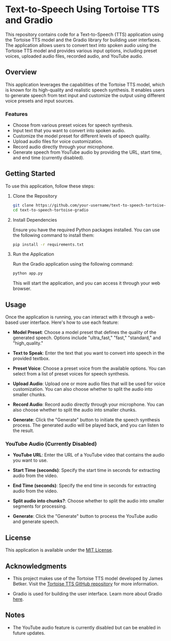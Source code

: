 # Text-to-Speech Using Tortoise TTS and Gradio

This repository contains code for a Text-to-Speech (TTS) application using the Tortoise TTS model and the Gradio library for building user interfaces. The application allows users to convert text into spoken audio using the Tortoise TTS model and provides various input options, including preset voices, uploaded audio files, recorded audio, and YouTube audio.

## Overview

This application leverages the capabilities of the Tortoise TTS model, which is known for its high-quality and realistic speech synthesis. It enables users to generate speech from text input and customize the output using different voice presets and input sources.

### Features

- Choose from various preset voices for speech synthesis.
- Input text that you want to convert into spoken audio.
- Customize the model preset for different levels of speech quality.
- Upload audio files for voice customization.
- Record audio directly through your microphone.
- Generate speech from YouTube audio by providing the URL, start time, and end time (currently disabled).

## Getting Started

To use this application, follow these steps:

1. Clone the Repository

   ```bash
   git clone https://github.com/your-username/text-to-speech-tortoise-gradio.git
   cd text-to-speech-tortoise-gradio
   ```

2. Install Dependencies

   Ensure you have the required Python packages installed. You can use the following command to install them:

   ```bash
   pip install -r requirements.txt
   ```

3. Run the Application

   Run the Gradio application using the following command:

   ```bash
   python app.py
   ```

   This will start the application, and you can access it through your web browser.

## Usage

Once the application is running, you can interact with it through a web-based user interface. Here's how to use each feature:

- **Model Preset**: Choose a model preset that defines the quality of the generated speech. Options include "ultra_fast," "fast," "standard," and "high_quality."

- **Text to Speak**: Enter the text that you want to convert into speech in the provided textbox.

- **Preset Voice**: Choose a preset voice from the available options. You can select from a list of preset voices for speech synthesis.

- **Upload Audio**: Upload one or more audio files that will be used for voice customization. You can also choose whether to split the audio into smaller chunks.

- **Record Audio**: Record audio directly through your microphone. You can also choose whether to split the audio into smaller chunks.

- **Generate**: Click the "Generate" button to initiate the speech synthesis process. The generated audio will be played back, and you can listen to the result.

### YouTube Audio (Currently Disabled)

- **YouTube URL**: Enter the URL of a YouTube video that contains the audio you want to use.

- **Start Time (seconds)**: Specify the start time in seconds for extracting audio from the video.

- **End Time (seconds)**: Specify the end time in seconds for extracting audio from the video.

- **Split audio into chunks?**: Choose whether to split the audio into smaller segments for processing.

- **Generate**: Click the "Generate" button to process the YouTube audio and generate speech.

## License

This application is available under the [MIT License](LICENSE).

## Acknowledgments

- This project makes use of the Tortoise TTS model developed by James Betker. Visit the [Tortoise TTS GitHub repository](https://github.com/neonbjb/tortoise-tts) for more information.

- Gradio is used for building the user interface. Learn more about Gradio [here](https://www.gradio.app/).

## Notes

- The YouTube audio feature is currently disabled but can be enabled in future updates.
